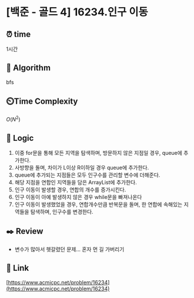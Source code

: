 # [백준 - 골드 4] 16234.인구 이동
 
## ⏰  **time**
1시간

## :pushpin: **Algorithm**
bfs

## ⏲️**Time Complexity**
$O(N^2)$

## :round_pushpin: **Logic**
1. 이중 for문을 통해 모든 지역을 탐색하며, 방문하지 않은 지점일 경우, queue에 추가한다.
2. 사방향을 돌며, 차이가 L이상 R이하일 경우 queue에 추가한다.
3. queue에 추가되는 지점들은 모두 인구수를 관리할 변수에 더해준다.
4. 해당 지점을 연합인 지역들을 담은 ArrayList에 추가한다.
5. 인구 이동이 발생할 경우, 연합의 개수를 증가시킨다.
6. 인구 이동이 아예 발생하지 않은 경우 while문을 빠져나온다
7. 인구 이동이 발생했었을 경우, 연합개수만큼 반복문을 돌며, 한 연합에 속해있는 지역들을 탐색하며, 인구수를 변경한다.


## :black_nib: **Review**
- 변수가 많아서 헷갈렸던 문제... 혼자 먼 길 가버리기

## 📡 Link
[https://www.acmicpc.net/problem/16234](https://www.acmicpc.net/problem/16234)
